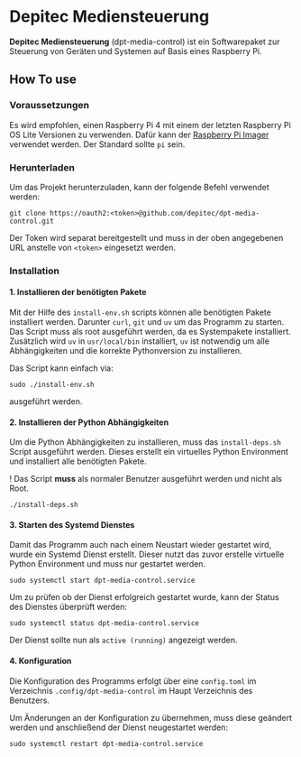 # Depitec Mediensteuerung

**Depitec Mediensteuerung** (dpt-media-control) ist ein Softwarepaket zur Steuerung von Geräten und Systemen auf Basis eines Raspberry Pi.

## How To use

### Voraussetzungen

Es wird empfohlen, einen Raspberry Pi 4 mit einem der letzten Raspberry Pi OS Lite Versionen zu verwenden. Dafür kann der [Raspberry Pi Imager](https://www.raspberrypi.com/software/) verwendet werden. Der Standard sollte `pi` sein.


### Herunterladen

Um das Projekt herunterzuladen, kann der folgende Befehl verwendet werden:

`git clone https://oauth2:<token>@github.com/depitec/dpt-media-control.git`

Der Token wird separat bereitgestellt und muss in der oben angegebenen URL anstelle von `<token>` eingesetzt werden.

### Installation

#### 1. Installieren der benötigten Pakete

Mit der Hilfe des `install-env.sh` scripts können alle benötigten Pakete installiert werden. Darunter `curl`, `git` und `uv` um das Programm zu starten. Das Script muss als root ausgeführt werden, da es Systempakete installiert. Zusätzlich wird `uv` in `usr/local/bin` installiert, `uv` ist notwendig um alle Abhängigkeiten und die korrekte Pythonversion zu installieren.

Das Script kann einfach via:

`sudo ./install-env.sh`

ausgeführt werden.

#### 2. Installieren der Python Abhängigkeiten

Um die Python Abhängigkeiten zu installieren, muss das `install-deps.sh` Script ausgeführt werden. Dieses erstellt ein virtuelles Python Environment und installiert alle benötigten Pakete.

! Das Script **muss** als normaler Benutzer ausgeführt werden und nicht als Root.

`./install-deps.sh`

#### 3. Starten des Systemd Dienstes

Damit das Programm auch nach einem Neustart wieder gestartet wird, wurde ein Systemd Dienst erstellt. Dieser nutzt das zuvor erstelle virtuelle Python Environment und muss nur gestartet werden.

`sudo systemctl start dpt-media-control.service`

Um zu prüfen ob der Dienst erfolgreich gestartet wurde, kann der Status des Dienstes überprüft werden:

`sudo systemctl status dpt-media-control.service`

Der Dienst sollte nun als `active (running)` angezeigt werden.

#### 4. Konfiguration

Die Konfiguration des Programms erfolgt über eine `config.toml` im Verzeichnis `.config/dpt-media-control` im Haupt Verzeichnis des Benutzers.

Um Änderungen an der Konfiguration zu übernehmen, muss diese geändert werden und anschließend der Dienst neugestartet werden:

`sudo systemctl restart dpt-media-control.service`

